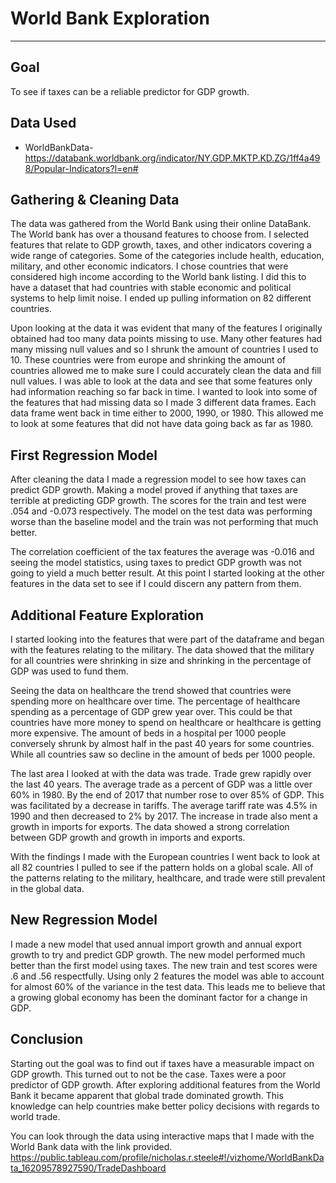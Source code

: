 # World Bank Exploration
---


## Goal

To see if taxes can be a reliable predictor for GDP growth.
  

## Data Used

- WorldBankData-https://databank.worldbank.org/indicator/NY.GDP.MKTP.KD.ZG/1ff4a498/Popular-Indicators?l=en#


## Gathering & Cleaning Data
    
The data was gathered from the World Bank using their online DataBank. The World bank has over a thousand features to choose from. I selected features that relate to GDP growth, taxes, and other indicators covering a wide range of categories. Some of the categories include health, education, military, and other economic indicators. I chose countries that were considered high income according to the World bank listing. I did this to have a dataset that had countries with stable economic and political systems to help limit noise. I ended up pulling information on 82 different countries.
  
Upon looking at the data it was evident that many of the features I originally obtained had too many data points missing to use. Many other features had many missing null values and so I shrunk the amount of countries I used to 10. These countries were from europe and shrinking the amount of countries allowed me to make sure I could accurately clean the data and fill null values. I was able to look at the data and see that some features only had information reaching so far back in time. I wanted to look into some of the features that had missing data so I made 3 different data frames. Each data frame went back in time either to 2000, 1990, or 1980. This allowed me to look at some features that did not have data going back as far as 1980.     
  
  
## First Regression Model

After cleaning the data I made a regression model to see how taxes can predict GDP growth. Making a model proved if anything that taxes are terrible at predicting GDP growth.
The scores for the train and test were .054 and -0.073 respectively. The model on the test data was performing worse than the baseline model and the train was not performing that much better.

The correlation coefficient of the tax features the average was -0.016 and seeing the model statistics, using taxes to predict GDP growth was not going to yield a much better result. At this point I started looking at the other features in the data set to see if I could discern any pattern from them.

  
## Additional Feature Exploration

I started looking into the features that were part of the dataframe and began with the features relating to the military. The data showed that the military for all countries were shrinking in size and shrinking in the percentage of GDP was used to fund them. 
  
Seeing the data on healthcare the trend showed that countries were spending more on healthcare over time. The percentage of healthcare spending as a percentage of GDP grew year over. This could be that countries have more money to spend on healthcare or healthcare is getting more expensive. The amount of beds in a hospital per 1000 people conversely shrunk  by almost half in the past 40 years for some countries. While all countries saw so decline in the amount of beds per 1000 people. 
  
The last area I looked at with the data was trade. Trade grew rapidly over the last 40 years. The average trade as a percent of GDP was a little over 60% in 1980. By the end of 2017 that number rose to over 85% of GDP. This was facilitated by a decrease in tariffs. The average tariff rate was 4.5% in 1990 and then decreased to 2% by 2017. The increase in trade also ment a growth in imports for exports. The data showed a strong correlation between GDP growth and growth in imports and exports.  

With the findings I made with the European countries I went back to look at all 82 countries I pulled to see if the pattern holds on a global scale. All of the patterns relating to the military, healthcare, and trade were still prevalent in the global data. 

## New Regression Model  

I made a new model that used annual import growth and annual export growth to try and predict GDP growth. The new model performed much better than the first model using taxes. The new train and test scores were .6 and .56 respectfully. Using only 2 features the model was able to account for almost 60% of the variance in the test data. This leads me to believe that a growing global economy has been the dominant factor for a change in GDP.  

## Conclusion

Starting out the goal was to find out if taxes have a measurable impact on GDP growth. This turned out to not be the case. Taxes were a poor predictor of GDP growth. After exploring additional features from the World Bank it became apparent that global trade dominated growth.
This knowledge can help countries make better policy decisions with regards to world trade.

You can look through the data using interactive maps that I made with the World Bank data with the link provided.
https://public.tableau.com/profile/nicholas.r.steele#!/vizhome/WorldBankData_16209578927590/TradeDashboard


